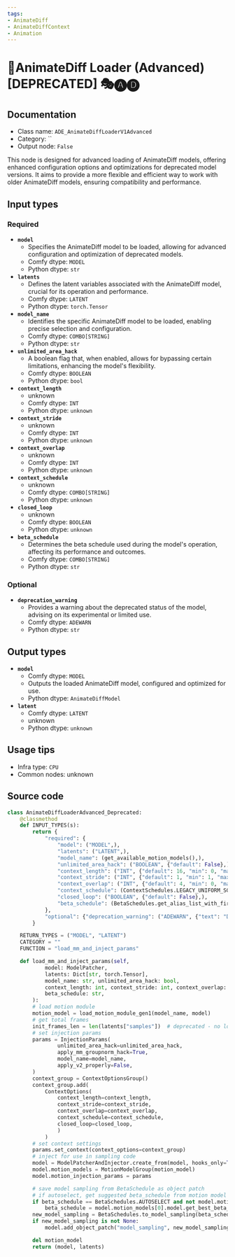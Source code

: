 ```yaml
---
tags:
- AnimateDiff
- AnimateDiffContext
- Animation
---
```


# 🚫AnimateDiff Loader (Advanced) [DEPRECATED] 🎭🅐🅓
## Documentation
- Class name: `ADE_AnimateDiffLoaderV1Advanced`
- Category: ``
- Output node: `False`

This node is designed for advanced loading of AnimateDiff models, offering enhanced configuration options and optimizations for deprecated model versions. It aims to provide a more flexible and efficient way to work with older AnimateDiff models, ensuring compatibility and performance.
## Input types
### Required
- **`model`**
    - Specifies the AnimateDiff model to be loaded, allowing for advanced configuration and optimization of deprecated models.
    - Comfy dtype: `MODEL`
    - Python dtype: `str`
- **`latents`**
    - Defines the latent variables associated with the AnimateDiff model, crucial for its operation and performance.
    - Comfy dtype: `LATENT`
    - Python dtype: `torch.Tensor`
- **`model_name`**
    - Identifies the specific AnimateDiff model to be loaded, enabling precise selection and configuration.
    - Comfy dtype: `COMBO[STRING]`
    - Python dtype: `str`
- **`unlimited_area_hack`**
    - A boolean flag that, when enabled, allows for bypassing certain limitations, enhancing the model's flexibility.
    - Comfy dtype: `BOOLEAN`
    - Python dtype: `bool`
- **`context_length`**
    - unknown
    - Comfy dtype: `INT`
    - Python dtype: `unknown`
- **`context_stride`**
    - unknown
    - Comfy dtype: `INT`
    - Python dtype: `unknown`
- **`context_overlap`**
    - unknown
    - Comfy dtype: `INT`
    - Python dtype: `unknown`
- **`context_schedule`**
    - unknown
    - Comfy dtype: `COMBO[STRING]`
    - Python dtype: `unknown`
- **`closed_loop`**
    - unknown
    - Comfy dtype: `BOOLEAN`
    - Python dtype: `unknown`
- **`beta_schedule`**
    - Determines the beta schedule used during the model's operation, affecting its performance and outcomes.
    - Comfy dtype: `COMBO[STRING]`
    - Python dtype: `str`
### Optional
- **`deprecation_warning`**
    - Provides a warning about the deprecated status of the model, advising on its experimental or limited use.
    - Comfy dtype: `ADEWARN`
    - Python dtype: `str`
## Output types
- **`model`**
    - Comfy dtype: `MODEL`
    - Outputs the loaded AnimateDiff model, configured and optimized for use.
    - Python dtype: `AnimateDiffModel`
- **`latent`**
    - Comfy dtype: `LATENT`
    - unknown
    - Python dtype: `unknown`
## Usage tips
- Infra type: `CPU`
- Common nodes: unknown


## Source code
```python
class AnimateDiffLoaderAdvanced_Deprecated:
    @classmethod
    def INPUT_TYPES(s):
        return {
            "required": {
                "model": ("MODEL",),
                "latents": ("LATENT",),
                "model_name": (get_available_motion_models(),),
                "unlimited_area_hack": ("BOOLEAN", {"default": False},),
                "context_length": ("INT", {"default": 16, "min": 0, "max": 1000}),
                "context_stride": ("INT", {"default": 1, "min": 1, "max": 1000}),
                "context_overlap": ("INT", {"default": 4, "min": 0, "max": 1000}),
                "context_schedule": (ContextSchedules.LEGACY_UNIFORM_SCHEDULE_LIST,),
                "closed_loop": ("BOOLEAN", {"default": False},),
                "beta_schedule": (BetaSchedules.get_alias_list_with_first_element(BetaSchedules.SQRT_LINEAR),),
            },
            "optional": {"deprecation_warning": ("ADEWARN", {"text": "Deprecated"})},
        }

    RETURN_TYPES = ("MODEL", "LATENT")
    CATEGORY = ""
    FUNCTION = "load_mm_and_inject_params"

    def load_mm_and_inject_params(self,
            model: ModelPatcher,
            latents: Dict[str, torch.Tensor],
            model_name: str, unlimited_area_hack: bool,
            context_length: int, context_stride: int, context_overlap: int, context_schedule: str, closed_loop: bool,
            beta_schedule: str,
        ):
        # load motion module
        motion_model = load_motion_module_gen1(model_name, model)
        # get total frames
        init_frames_len = len(latents["samples"])  # deprecated - no longer used for anything lol
        # set injection params
        params = InjectionParams(
                unlimited_area_hack=unlimited_area_hack,
                apply_mm_groupnorm_hack=True,
                model_name=model_name,
                apply_v2_properly=False,
        )
        context_group = ContextOptionsGroup()
        context_group.add(
            ContextOptions(
                context_length=context_length,
                context_stride=context_stride,
                context_overlap=context_overlap,
                context_schedule=context_schedule,
                closed_loop=closed_loop,
                )
            )
        # set context settings
        params.set_context(context_options=context_group)
        # inject for use in sampling code
        model = ModelPatcherAndInjector.create_from(model, hooks_only=True)
        model.motion_models = MotionModelGroup(motion_model)
        model.motion_injection_params = params

        # save model sampling from BetaSchedule as object patch
        # if autoselect, get suggested beta_schedule from motion model
        if beta_schedule == BetaSchedules.AUTOSELECT and not model.motion_models.is_empty():
            beta_schedule = model.motion_models[0].model.get_best_beta_schedule(log=True)
        new_model_sampling = BetaSchedules.to_model_sampling(beta_schedule, model)
        if new_model_sampling is not None:
            model.add_object_patch("model_sampling", new_model_sampling)

        del motion_model
        return (model, latents)

```
